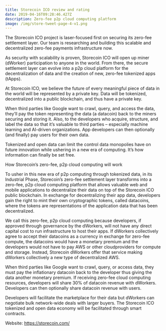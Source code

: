 ```yaml
---
title: Storecoin ICO review and rating
date: 2019-04-16T09:28:46.427Z
description: Zero-fee p2p cloud computing platform
image: /img/store-tweet-page-4-v1.png
---
```

The Storecoin ICO project is laser-focused first on securing its zero-fee settlement layer. Our team is researching and building this scalable and decentralized zero-fee payments infrastructure now.



As security with scalability is proven, Storecoin ICO will open up miner (dWorker) participation to anyone in the world. From there, the secure settlement layer can evolve into a p2p cloud platform for the decentralization of data and the creation of new, zero-fee tokenized apps (tApps).



At Storecoin ICO, we believe the future of every meaningful piece of data in the world will be represented by a private key. Data will be tokenized, decentralized into a public blockchain, and thus have a private key.



When third parties like Google want to crawl, query, and access the data, they’ll pay the token representing the data (a datacoin) back to the miners securing and storing it. Also, to the developers who acquire, structure, and label the data so that it’s valuable to third parties – especially machine learning and AI-driven organizations. App developers can then optionally (and finally) pay users for their own data.



Tokenized and open data can limit the control data monopolies have on future innovation while ushering in a new era of computing. It’s how information can finally be set free.



How Storecoin’s zero-fee, p2p cloud computing will work

To usher in this new era of p2p computing through tokenized data, in its Industrial Phase, Storecoin’s zero-fee settlement layer transforms into a zero-fee, p2p cloud computing platform that allows valuable web and mobile applications to decentralize their data on top of the Storecoin ICO public blockchain. In exchange for decentralizing their app data, developers gain the right to mint their own cryptographic tokens, called datacoins, where the tokens are representations of the application data that has been decentralized.



We call this zero-fee, p2p cloud computing because developers, if approved through governance by the dWorkers, will not have any direct capital cost to run infrastructure to host their apps. If dWorkers collectively agree to accept their datacoins as a currency in exchange for zero-fee compute, the datacoins would have a monetary premium and the developers would not have to pay AWS or other cloudproviders for compute and storage. Instead, Storecoin dWorkers offer that service making dWorkers collectively a new type of decentralized AWS.



When third parties like Google want to crawl, query, or access data, they must pay the inflationary datacoin back to the developer thus giving the data another monetary premium. If receiving zero-fee cloud computing resources, developers will share 30% of datacoin revenue with dWorkers. Developers can then optionally share datacoin revenue with users.



Developers will facilitate the marketplace for their data but dWorkers can negotiate bulk network-wide deals with larger buyers. The Storecoin ICO tokenized and open data economy will be facilitated through smart contracts.



Website: <https://storecoin.com/>
